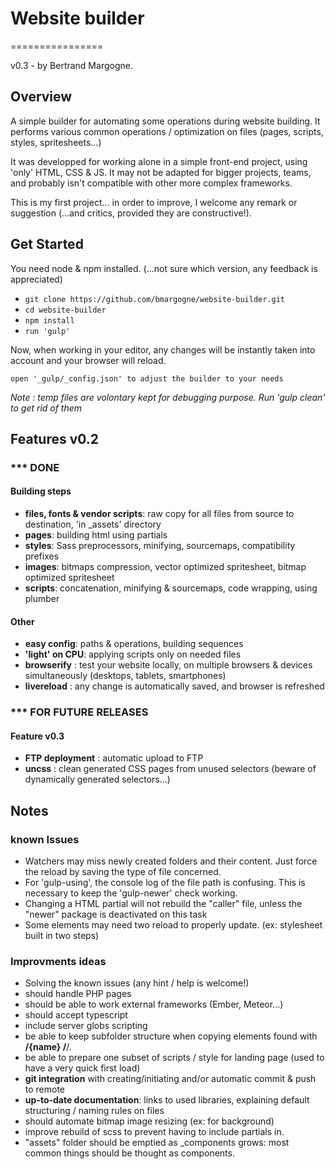 # Website builder
================

v0.3 - by Bertrand Margogne.


## Overview

A simple builder for automating some operations during website building. It performs various common operations / optimization on files (pages, scripts, styles, spritesheets...)

It was developped for working alone in a simple front-end project, using 'only' HTML, CSS & JS.
It may not be adapted for bigger projects, teams, and probably isn't compatible with other more complex frameworks.

This is my first project... in order to improve, I welcome any remark or suggestion (...and critics, provided they are constructive!).

## Get Started

You need node & npm installed. (...not sure which version, any feedback is appreciated)

- `git clone https://github.com/bmargogne/website-builder.git`
- `cd website-builder`
- `npm install`
- `run 'gulp'`

Now, when working in your editor, any changes will be instantly taken into account and your browser will reload.



`open '_gulp/_config.json' to adjust the builder to your needs`

_Note : temp files are volontary kept for debugging purpose. Run 'gulp clean' to get rid of them_

## Features v0.2

### *** DONE

#### Building steps
- **files, fonts & vendor scripts**: raw copy for all files from source to destination, 'in _assets' directory
- **pages**: building html using partials
- **styles**: Sass preprocessors, minifying, sourcemaps, compatibility prefixes
- **images**: bitmaps compression, vector optimized spritesheet, bitmap optimized spritesheet
- **scripts**: concatenation, minifying & sourcemaps, code wrapping, using plumber

#### Other
- **easy config**: paths & operations, building sequences
- **'light' on CPU**: applying scripts only on needed files
- **browserify** : test your website locally, on multiple browsers & devices simultaneously (desktops, tablets, smartphones)
- **livereload** : any change is automatically saved, and browser is refreshed





### *** FOR FUTURE RELEASES

#### Feature v0.3
- **FTP deployment** : automatic upload to FTP
- **uncss** : clean generated CSS pages from unused selectors (beware of dynamically generated selectors...)


## Notes

### known Issues
- Watchers may miss newly created folders and their content. Just force the reload by saving the type of file concerned.
- For 'gulp-using', the console log of the file path is confusing. This is necessary to keep the 'gulp-newer' check working.
- Changing a HTML partial will not rebuild the "caller" file, unless the "newer" package is deactivated on this task
- Some elements may need two reload to properly update. (ex: stylesheet built in two steps)

### Improvments ideas
- Solving the known issues (any hint / help is welcome!)
- should handle PHP pages
- should be able to work external frameworks (Ember, Meteor...)
- should accept typescript
- include server globs scripting
- be able to keep subfolder structure when copying elements found with **/{name} /**/*.*
- be able to prepare one subset of scripts / style for landing page (used to have a very quick first load)
- **git integration** with creating/initiating and/or automatic commit & push to remote
- **up-to-date documentation**: links to used libraries, explaining default structuring / naming rules on files
- should automate bitmap image resizing (ex: for background)
- improve rebuild of scss to prevent having to include partials in.
- "assets" folder should be emptied as _components grows: most common things should be thought as components. 